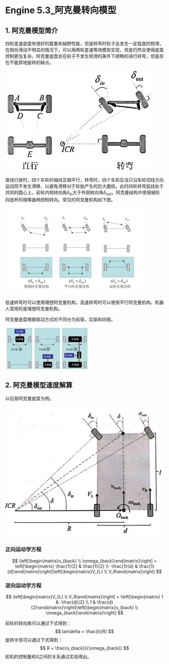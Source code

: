 # Engine 5.3_阿克曼转向模型

## 1. 阿克曼模型简介

四轮差速底盘有很好的载重和越野性能，但是转弯时轮子会发生一定程度的侧滑，在侧向滑动不明显的情况下，可以用两轮差速等效模型实现，但是仍然会使得底盘控制更加复杂。阿克曼底盘会在轮子不发生侧滑的条件下顺畅的进行转弯，但是存在不能原地旋转的缺点。

![NULL](picture_1.jpg)

直线行驶时，四个车轮的轴线互相平行，转弯时，四个车轮应当只沿车轮切线方向运动而不发生滑移，以避免滑移对于轮胎产生的巨大磨损。此时四轮转弯弧线处于共同的圆心上，前轮内侧转向角$\delta_{in}$大于外侧转向角$\delta_{out}$，阿克曼结构中使用梯形四连杆的相等曲柄控制转向。常见的阿克曼机构如下图。

![NULL](picture_2.jpg)

低速转弯时可以使用理想阿克曼机构，高速转弯时可以使用平行阿克曼机构。机器人常用的是理想阿克曼机构。

阿克曼底盘根据驱动方式的不同分为前驱，后驱和四驱。

![NULL](picture_3.jpg)

## 2. 阿克曼模型速度解算

以后驱阿克曼底盘为例。

![NULL](picture_4.jpg)

### 正向运动学方程

$$
\left[\begin{matrix}v_{back} \\ \omega_{back}\end{matrix}\right] = \left[\begin{matrix} \frac{1}{2} & \frac{1}{2} \\ -\frac{1}{d} & \frac{1}{d}\end{matrix}\right]\left[\begin{matrix}V_{L} \\ V_R\end{matrix}\right]
$$

### 逆向运动学方程

$$
\left[\begin{matrix}V_{L} \\ V_R\end{matrix}\right] = \left[\begin{matrix} 1 & -\frac{d}{2} \\ 1 & \frac{d}{2}\end{matrix}\right]\left[\begin{matrix}v_{back} \\ \omega_{back}\end{matrix}\right]
$$

前轮的转向角可以通过下式得到：
$$
tan\delta = \frac{l}{R}
$$
旋转半径可以通过下式得到：
$$
R = \frac{v_{back}}{\omega_{back}}
$$
舵机的控制量和$\delta$之间的关系通过实验得出。
